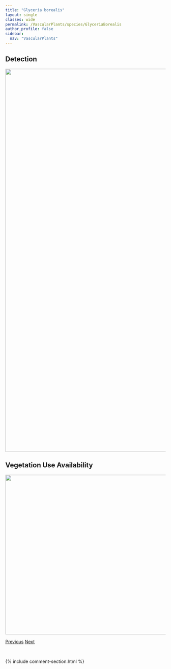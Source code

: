 ```yaml
---
title: "Glyceria borealis"
layout: single
classes: wide
permalink: /VascularPlants/species/GlyceriaBorealis
author_profile: false
sidebar:
  nav: "VascularPlants"
---
```


<h2>Detection</h2>

<a href="https://drive.google.com/uc?export=view&id=1wruXfuJ6_jl2c5-2dTlfoDRXavKN5BLA">
<img src="https://drive.google.com/uc?export=view&id=1wruXfuJ6_jl2c5-2dTlfoDRXavKN5BLA" height = "1200" width = "800">
</a>


<h2>Vegetation Use Availability</h2>

<a href="https://drive.google.com/uc?export=view&id=1u-xfpSYkhAZFCf2paABf9KVMUvO8XMDf">
<img src="https://drive.google.com/uc?export=view&id=1u-xfpSYkhAZFCf2paABf9KVMUvO8XMDf" height = "500" width = "1000">
</a>


<a href="/DevelopmentWebsite/VascularPlants/species/Glyceria" class="pagination--pager" title="Glyceria">Previous</a> <a href="/DevelopmentWebsite/VascularPlants/species/GlyceriaGrandis" class="pagination--pager" title="Common Tall Manna Grass">Next</a>

<p>&nbsp;</p>

{% include comment-section.html %}
